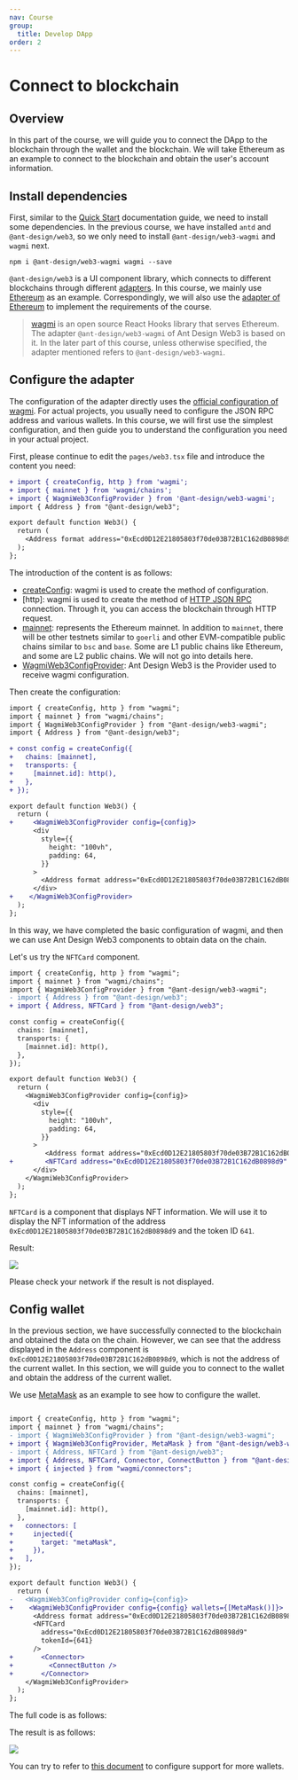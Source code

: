 ```yaml
---
nav: Course
group:
  title: Develop DApp
order: 2
---
```


# Connect to blockchain

## Overview

In this part of the course, we will guide you to connect the DApp to the blockchain through the wallet and the blockchain. We will take Ethereum as an example to connect to the blockchain and obtain the user's account information.

## Install dependencies

First, similar to the [Quick Start](../guide/quick-start.md) documentation guide, we need to install some dependencies. In the previous course, we have installed `antd` and `@ant-design/web3`, so we only need to install `@ant-design/web3-wagmi` and `wagmi` next.

```shell
npm i @ant-design/web3-wagmi wagmi --save
```

`@ant-design/web3` is a UI component library, which connects to different blockchains through different [adapters](../guide/adapter.md). In this course, we mainly use [Ethereum](https://ethereum.org/) as an example. Correspondingly, we will also use the [adapter of Ethereum](../../packages/web3/src/wagmi/index.md) to implement the requirements of the course.

> [wagmi](https://wagmi.sh/) is an open source React Hooks library that serves Ethereum. The adapter `@ant-design/web3-wagmi` of Ant Design Web3 is based on it. In the later part of this course, unless otherwise specified, the adapter mentioned refers to `@ant-design/web3-wagmi`.

## Configure the adapter

The configuration of the adapter directly uses the [official configuration of wagmi](https://wagmi.sh/core/getting-started). For actual projects, you usually need to configure the JSON RPC address and various wallets. In this course, we will first use the simplest configuration, and then guide you to understand the configuration you need in your actual project.

First, please continue to edit the `pages/web3.tsx` file and introduce the content you need:

```diff
+ import { createConfig, http } from 'wagmi';
+ import { mainnet } from 'wagmi/chains';
+ import { WagmiWeb3ConfigProvider } from '@ant-design/web3-wagmi';
import { Address } from "@ant-design/web3";

export default function Web3() {
  return (
    <Address format address="0xEcd0D12E21805803f70de03B72B1C162dB0898d9" />
  );
};
```

The introduction of the content is as follows:

- [createConfig](https://wagmi.sh/react/config): wagmi is used to create the method of configuration.
- [http]: wagmi is used to create the method of [HTTP JSON RPC](https://wagmi.sh/core/api/transports/http) connection. Through it, you can access the blockchain through HTTP request.
- [mainnet](https://wagmi.sh/react/chains): represents the Ethereum mainnet. In addition to `mainnet`, there will be other testnets similar to `goerli` and other EVM-compatible public chains similar to `bsc` and `base`. Some are L1 public chains like Ethereum, and some are L2 public chains. We will not go into details here.
- [WagmiWeb3ConfigProvider](https://web3.ant.design/components/wagmi#wagmiweb3configproviderprops): Ant Design Web3 is the Provider used to receive wagmi configuration.

Then create the configuration:

```diff
import { createConfig, http } from "wagmi";
import { mainnet } from "wagmi/chains";
import { WagmiWeb3ConfigProvider } from "@ant-design/web3-wagmi";
import { Address } from "@ant-design/web3";

+ const config = createConfig({
+   chains: [mainnet],
+   transports: {
+     [mainnet.id]: http(),
+   },
+ });

export default function Web3() {
  return (
+     <WagmiWeb3ConfigProvider config={config}>
      <div
        style={{
          height: "100vh",
          padding: 64,
        }}
      >
        <Address format address="0xEcd0D12E21805803f70de03B72B1C162dB0898d9" />
      </div>
+    </WagmiWeb3ConfigProvider>
  );
};

```

In this way, we have completed the basic configuration of wagmi, and then we can use Ant Design Web3 components to obtain data on the chain.

Let's us try the `NFTCard` component.

```diff
import { createConfig, http } from "wagmi";
import { mainnet } from "wagmi/chains";
import { WagmiWeb3ConfigProvider } from "@ant-design/web3-wagmi";
- import { Address } from "@ant-design/web3";
+ import { Address, NFTCard } from "@ant-design/web3";

const config = createConfig({
  chains: [mainnet],
  transports: {
    [mainnet.id]: http(),
  },
});

export default function Web3() {
  return (
    <WagmiWeb3ConfigProvider config={config}>
      <div
        style={{
          height: "100vh",
          padding: 64,
        }}
      >
         <Address format address="0xEcd0D12E21805803f70de03B72B1C162dB0898d9" />
+        <NFTCard address="0xEcd0D12E21805803f70de03B72B1C162dB0898d9" tokenId={641} />
      </div>
    </WagmiWeb3ConfigProvider>
  );
};
```

`NFTCard` is a component that displays NFT information. We will use it to display the NFT information of the address `0xEcd0D12E21805803f70de03B72B1C162dB0898d9` and the token ID `641`.

Result:

![](./img/nft-card.png)

Please check your network if the result is not displayed.

## Config wallet

In the previous section, we have successfully connected to the blockchain and obtained the data on the chain. However, we can see that the address displayed in the `Address` component is `0xEcd0D12E21805803f70de03B72B1C162dB0898d9`, which is not the address of the current wallet. In this section, we will guide you to connect to the wallet and obtain the address of the current wallet.

We use [MetaMask](https://metamask.io/) as an example to see how to configure the wallet.

```diff

import { createConfig, http } from "wagmi";
import { mainnet } from "wagmi/chains";
- import { WagmiWeb3ConfigProvider } from "@ant-design/web3-wagmi";
+ import { WagmiWeb3ConfigProvider, MetaMask } from "@ant-design/web3-wagmi";
- import { Address, NFTCard } from "@ant-design/web3";
+ import { Address, NFTCard, Connector, ConnectButton } from "@ant-design/web3";
+ import { injected } from "wagmi/connectors";

const config = createConfig({
  chains: [mainnet],
  transports: {
    [mainnet.id]: http(),
  },
+   connectors: [
+     injected({
+       target: "metaMask",
+     }),
+   ],
});

export default function Web3() {
  return (
-   <WagmiWeb3ConfigProvider config={config}>
+    <WagmiWeb3ConfigProvider config={config} wallets={[MetaMask()]}>
      <Address format address="0xEcd0D12E21805803f70de03B72B1C162dB0898d9" />
      <NFTCard
        address="0xEcd0D12E21805803f70de03B72B1C162dB0898d9"
        tokenId={641}
      />
+       <Connector>
+         <ConnectButton />
+       </Connector>
    </WagmiWeb3ConfigProvider>
  );
};


```

The full code is as follows:

<code src="./demos/connect.tsx"></code>

The result is as follows:

![](./img/connect.png)

You can try to refer to [this document](../../packages/web3/src/wagmi/index.md#add-more-wallets) to configure support for more wallets.
